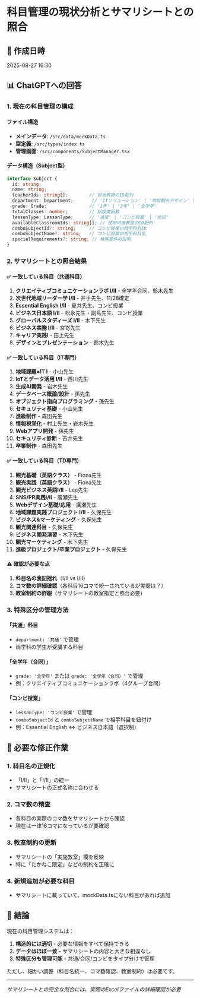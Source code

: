 # 科目管理の現状分析とサマリシートとの照合

## 📅 作成日時
2025-08-27 16:30

## 📊 ChatGPTへの回答

### 1. 現在の科目管理の構成

#### ファイル構造
- **メインデータ**: `/src/data/mockData.ts`
- **型定義**: `/src/types/index.ts`
- **管理画面**: `/src/components/SubjectManager.tsx`

#### データ構造（Subject型）
```typescript
interface Subject {
  id: string;
  name: string;
  teacherIds: string[];        // 担当教師のID配列
  department: Department;       // 'ITソリューション' | '地域観光デザイン' | '共通'
  grade: Grade;                // '1年' | '2年' | '全学年'
  totalClasses: number;        // 総授業回数
  lessonType: LessonType;      // '通常' | 'コンビ授業' | '合同'
  availableClassroomIds: string[]; // 使用可能教室のID配列
  comboSubjectId?: string;     // コンビ授業の相手科目ID
  comboSubjectName?: string;   // コンビ授業の相手科目名
  specialRequirements?: string; // 特殊要件の説明
}
```

### 2. サマリシートとの照合結果

#### ✅ 一致している科目（共通科目）
1. **クリエイティブコミュニケーションラボ I/II** - 全学年合同、鈴木先生
2. **次世代地域リーダー学 I/II** - 井手先生、11/28確定
3. **Essential English I/II** - 夏井先生、コンビ授業
4. **ビジネス日本語 I/II** - 松永先生・副島先生、コンビ授業
5. **グローバルスタディーズ I/II** - 木下先生
6. **ビジネス実務 I/II** - 宮嵜先生
7. **キャリア実践I** - 田上先生
8. **デザインとプレゼンテーション** - 鈴木先生

#### ✅ 一致している科目（IT専門）
1. **地域課題×IT I** - 小山先生
2. **IoTとデータ活用 I/II** - 西川先生
3. **生成AI開発** - 岩木先生
4. **データベース概論/設計** - 孫先生
5. **オブジェクト指向プログラミング** - 孫先生
6. **セキュリティ基礎** - 小山先生
7. **進級制作** - 森田先生
8. **情報視覚化** - 村上先生・岩木先生
9. **Webアプリ開発** - 孫先生
10. **セキュリティ診断** - 吉井先生
11. **卒業制作** - 森田先生

#### ✅ 一致している科目（TD専門）
1. **観光基礎（英語クラス）** - Fiona先生
2. **観光実践（英語クラス）** - Fiona先生
3. **観光ビジネス英語I/II** - Lee先生
4. **SNS/PR実践I/II** - 廣瀬先生
5. **Webデザイン基礎/応用** - 廣瀬先生
6. **地域課題実践プロジェクト I/II** - 久保先生
7. **ビジネス&マーケティング** - 久保先生
8. **観光関連科目** - 久保先生
9. **ビジネス開発演習** - 木下先生
10. **観光マーケティング** - 木下先生
11. **進級プロジェクト/卒業プロジェクト** - 久保先生

#### ⚠️ 確認が必要な点
1. **科目名の表記揺れ**（I/II vs Ⅰ/Ⅱ）
2. **コマ数の詳細確認**（各科目16コマで統一されているが実際は？）
3. **教室制約の詳細**（サマリシートの教室指定と照合必要）

### 3. 特殊区分の管理方法

#### 「共通」科目
- `department: '共通'` で管理
- 両学科の学生が受講する科目

#### 「全学年（合同）」
- `grade: '全学年'` または `grade: '全学年（合同）'` で管理
- 例：クリエイティブコミュニケーションラボ（4グループ合同）

#### 「コンビ授業」
- `lessonType: 'コンビ授業'` で管理
- `comboSubjectId` と `comboSubjectName` で相手科目を紐付け
- 例：Essential English ⇔ ビジネス日本語（選択制）

## 🔧 必要な修正作業

### 1. 科目名の正規化
- 「I/II」と「Ⅰ/Ⅱ」の統一
- サマリシートの正式名称に合わせる

### 2. コマ数の精査
- 各科目の実際のコマ数をサマリシートから確認
- 現在は一律16コマになっているが要確認

### 3. 教室制約の更新
- サマリシートの「実施教室」欄を反映
- 特に「たかねこ限定」などの制約を正確に

### 4. 新規追加が必要な科目
- サマリシートに載っていて、mockData.tsにない科目があれば追加

## 📝 結論

現在の科目管理システムは：
1. **構造的には適切** - 必要な情報をすべて保持できる
2. **データはほぼ一致** - サマリシートの内容と大きな相違なし
3. **特殊区分も管理可能** - 共通/合同/コンビをタイプ分けで管理

ただし、細かい調整（科目名統一、コマ数確認、教室制約）は必要です。

---
*サマリシートとの完全な照合には、実際のExcelファイルの詳細確認が必要*